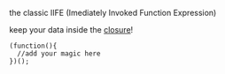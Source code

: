 the classic IIFE (Imediately Invoked Function Expression) 

keep your data inside the [closure](closure)!

```
(function(){
  //add your magic here
})();
```